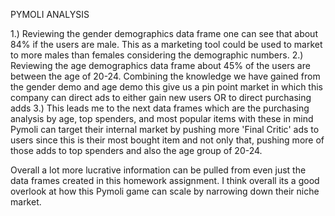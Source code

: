 PYMOLI ANALYSIS

1.) Reviewing the gender demographics data frame one can see that about 84% if the users are male. This as a marketing tool could be used to market to more males than females considering the demographic numbers.
2.) Reviewing the age demographics data frame about 45% of the users are between the age of 20-24. Combining the knowledge we have gained from the gender demo and age demo this give us a pin point market in which this company can direct ads to either gain new users OR to direct purchasing adds
3.) This leads me to the next data frames which are the purchasing analysis by age, top spenders, and most popular items with these in mind Pymoli can target their internal market by pushing more 'Final Critic' ads to users since this is their most bought item and not only that, pushing more of those adds to top spenders and also the age group of 20-24.

Overall a lot more lucrative information can be pulled from even just the data frames created in this homework assignment. I think overall its a good overlook at how this Pymoli game can scale by narrowing down their niche market.


